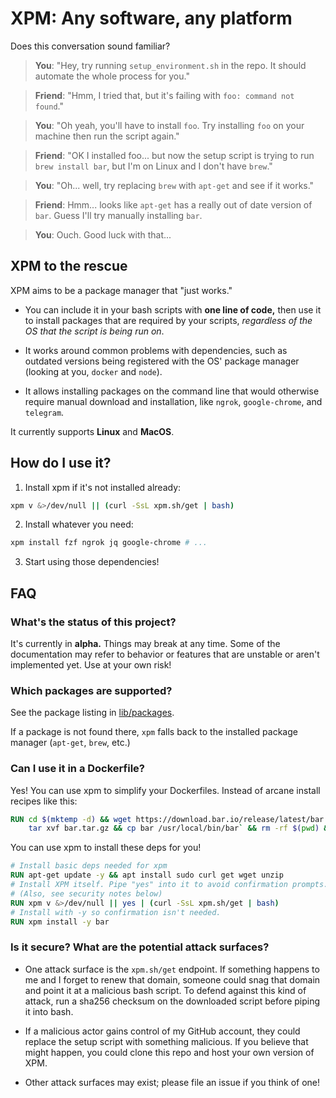 # XPM: Any software, any platform

Does this conversation sound familiar?

> **You**: "Hey, try running `setup_environment.sh` in the repo. It should automate the whole process for you."

> **Friend**: "Hmm, I tried that, but it's failing with `foo: command not found`."

> **You**: "Oh yeah, you'll have to install `foo`. Try installing `foo` on your machine then run the script again."

> **Friend**: "OK I installed foo... but now the setup script is trying to run `brew install bar`, but I'm on Linux and I don't have `brew`."

> **You**: "Oh... well, try replacing `brew` with `apt-get` and see if it works."

> **Friend**: Hmm... looks like `apt-get` has a really out of date version of `bar`. Guess I'll try manually installing `bar`.

> **You**: Ouch. Good luck with that...

## XPM to the rescue

XPM aims to be a package manager that "just works."

- You can include it in your bash scripts with **one line of code,**
  then use it to install packages that are required by your scripts,
  _regardless of the OS that the script is being run on_.

- It works around common problems with dependencies, such as outdated
  versions being registered with the OS' package manager (looking at you,
  `docker` and `node`).

- It allows installing packages on the command line that would otherwise require
  manual download and installation, like `ngrok`, `google-chrome`, and `telegram`.

It currently supports **Linux** and **MacOS**.

## How do I use it?

1. Install xpm if it's not installed already:

```bash
xpm v &>/dev/null || (curl -SsL xpm.sh/get | bash)
```

2. Install whatever you need:

```bash
xpm install fzf ngrok jq google-chrome # ...
```

3. Start using those dependencies!

## FAQ

### What's the status of this project?

It's currently in **alpha.** Things may break at any time. Some of the documentation
may refer to behavior or features that are unstable or aren't implemented yet.
Use at your own risk!

### Which packages are supported?

See the package listing in [lib/packages](lib/packages).

If a package is not found there, `xpm` falls back to the installed
package manager (`apt-get`, `brew`, etc.)

### Can I use it in a Dockerfile?

Yes! You can use xpm to simplify your Dockerfiles. Instead of arcane install
recipes like this:

```dockerfile
RUN cd $(mktemp -d) && wget https://download.bar.io/release/latest/bar.tar.gz && \
    tar xvf bar.tar.gz && cp bar /usr/local/bin/bar` && rm -rf $(pwd) && cd -
```

You can use xpm to install these deps for you!

```dockerfile
# Install basic deps needed for xpm
RUN apt-get update -y && apt install sudo curl get wget unzip
# Install XPM itself. Pipe "yes" into it to avoid confirmation prompts.
# (Also, see security notes below)
RUN xpm v &>/dev/null || yes | (curl -SsL xpm.sh/get | bash)
# Install with -y so confirmation isn't needed.
RUN xpm install -y bar
```

### Is it secure? What are the potential attack surfaces?

- One attack surface is the `xpm.sh/get` endpoint. If something happens to me and I forget to
  renew that domain, someone could snag that domain and point it at a malicious bash script.
  To defend against this kind of attack, run a sha256 checksum on the downloaded script before
  piping it into bash.

- If a malicious actor gains control of my GitHub account, they could replace the setup script
  with something malicious. If you believe that might happen, you could clone this repo and host
  your own version of XPM.

- Other attack surfaces may exist; please file an issue if you think of one!
